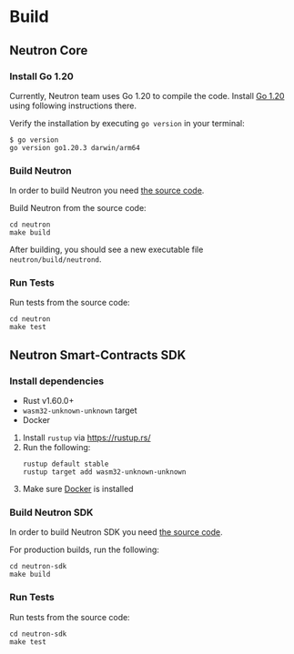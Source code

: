 # Build

## Neutron Core

### Install Go 1.20
Currently, Neutron team uses Go 1.20 to compile the code.
Install [Go 1.20](https://go.dev/doc/install) using following instructions there.

Verify the installation by executing `go version` in your terminal:
```shell
$ go version
go version go1.20.3 darwin/arm64
```

### Build Neutron
In order to build Neutron you need [the source code](https://github.com/neutron-org/neutron).

Build Neutron from the source code:

```shell
cd neutron
make build
```

After building, you should see a new executable file `neutron/build/neutrond`.

### Run Tests
Run tests from the source code:

```shell
cd neutron
make test
```

## Neutron Smart-Contracts SDK

### Install dependencies

- Rust v1.60.0+
- `wasm32-unknown-unknown` target
- Docker

1. Install `rustup` via https://rustup.rs/
2. Run the following:
    ```shell
    rustup default stable
    rustup target add wasm32-unknown-unknown
    ```
3. Make sure [Docker](https://www.docker.com/) is installed

### Build Neutron SDK
In order to build Neutron SDK you need [the source code](https://github.com/neutron-org/neutron-sdk).

For production builds, run the following:
```shell
cd neutron-sdk
make build
```

### Run Tests
Run tests from the source code:

```shell
cd neutron-sdk
make test
```
